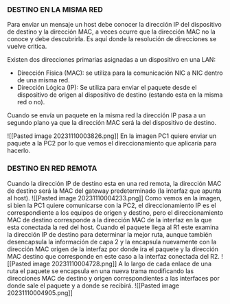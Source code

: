 ### DESTINO EN LA MISMA RED

Para enviar un mensaje un host debe conocer la dirección IP del dispositivo de destino y la dirección MAC, a veces ocurre que la dirección MAC no la conoce y debe descubrirla. Es aquí donde la resolución de direcciones se vuelve critica.

Existen dos direcciones primarias asignadas a un dispositivo en una LAN:
- Dirección Física (MAC): se utiliza para la comunicación NIC a NIC dentro de una misma red.
- Dirección Lógica (IP): Se utiliza para enviar el paquete desde el dispositivo de origen al dispositivo de destino (estando esta en la misma red o no).

Cuando se envía un paquete en la misma red la dirección IP pasa a un segundo plano ya que la dirección MAC será la del dispositivo de destino.

![[Pasted image 20231110003826.png]]
En la imagen PC1 quiere enviar un paquete a la PC2 por lo que vemos el direccionamiento que aplicaría para hacerlo.


### DESTINO EN RED REMOTA

Cuando la dirección IP de destino esta en una red remota, la dirección MAC de destino será la MAC del gateway predeterminado (la interfaz que apunta al host).
![[Pasted image 20231110004233.png]]
Como vemos en la imagen, si bien la PC1 quiere comunicarse con la PC2, el direccionamiento IP es el correspondiente a los equipos de origen y destino, pero el direccionamiento MAC de destino corresponde a la dirección MAC de la interfaz en la que esta conectada la red del host.
Cuando el paquete llega al R1 este examina la dirección IP de destino para determinar la mejor ruta, aunque también desencapsula la información de capa 2 y la encapsula nuevamente con la dirección MAC origen de la interfaz por donde ira el paquete y la dirección MAC destino que corresponde en este caso a la interfaz conectada del R2.
![[Pasted image 20231110004728.png]]
A lo largo de cada enlace de una ruta el paquete se encapsula en una nueva trama modificando las direcciones MAC de destino y origen correspondientes a las interfaces por donde sale el paquete y a donde se recibirá.
![[Pasted image 20231110004905.png]]

